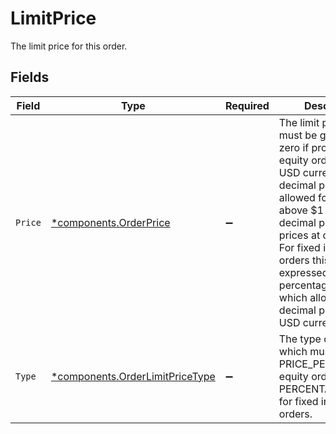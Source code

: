 # LimitPrice

The limit price for this order.


## Fields

| Field                                                                                                                                                                                                                                                                                                                                       | Type                                                                                                                                                                                                                                                                                                                                        | Required                                                                                                                                                                                                                                                                                                                                    | Description                                                                                                                                                                                                                                                                                                                                 | Example                                                                                                                                                                                                                                                                                                                                     |
| ------------------------------------------------------------------------------------------------------------------------------------------------------------------------------------------------------------------------------------------------------------------------------------------------------------------------------------------- | ------------------------------------------------------------------------------------------------------------------------------------------------------------------------------------------------------------------------------------------------------------------------------------------------------------------------------------------- | ------------------------------------------------------------------------------------------------------------------------------------------------------------------------------------------------------------------------------------------------------------------------------------------------------------------------------------------- | ------------------------------------------------------------------------------------------------------------------------------------------------------------------------------------------------------------------------------------------------------------------------------------------------------------------------------------------- | ------------------------------------------------------------------------------------------------------------------------------------------------------------------------------------------------------------------------------------------------------------------------------------------------------------------------------------------- |
| `Price`                                                                                                                                                                                                                                                                                                                                     | [*components.OrderPrice](../../models/components/orderprice.md)                                                                                                                                                                                                                                                                             | :heavy_minus_sign:                                                                                                                                                                                                                                                                                                                          | The limit price which must be greater than zero if provided. For equity orders in the USD currency, up to 2 decimal places are allowed for prices above $1 and up to 4 decimal places for prices at or below $1. For fixed income orders this is expressed as a percentage of par, which allows up to 4 decimal places in the USD currency. | {<br/>"value": "95.99"<br/>}                                                                                                                                                                                                                                                                                                                |
| `Type`                                                                                                                                                                                                                                                                                                                                      | [*components.OrderLimitPriceType](../../models/components/orderlimitpricetype.md)                                                                                                                                                                                                                                                           | :heavy_minus_sign:                                                                                                                                                                                                                                                                                                                          | The type of this price, which must be PRICE_PER_UNIT for equity orders, or PERCENTAGE_OF_PAR for fixed income orders.                                                                                                                                                                                                                       | PRICE_PER_UNIT                                                                                                                                                                                                                                                                                                                              |
